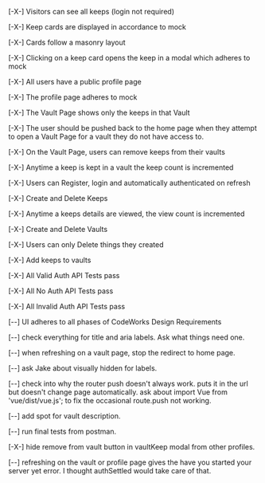 
<!--TODO 20 Requirements -->

[-X-] Visitors can see all keeps (login not required)

[-X-] Keep cards are displayed in accordance to mock

[-X-] Cards follow a masonry layout

[-X-] Clicking on a keep card opens the keep in a modal which adheres to mock

[-X-] All users have a public profile page

[-X-] The profile page adheres to mock


[-X-] The Vault Page shows only the keeps in that Vault

[-X-] The user should be pushed back to the home page when they attempt to open a Vault Page for a vault they do not have access to.


[-X-] On the Vault Page, users can remove keeps from their vaults


[-X-] Anytime a keep is kept in a vault the keep count is incremented


[-X-] Users can Register, login and automatically authenticated on refresh

[-X-] Create and Delete Keeps

[-X-] Anytime a keeps details are viewed, the view count is incremented

[-X-] Create and Delete Vaults

[-X-] Users can only Delete things they created

[-X-] Add keeps to vaults

[-X-] All Valid Auth API Tests pass

[-X-] All No Auth API Tests pass

[-X-] All Invalid Auth API Tests pass

[--] UI adheres to all phases of CodeWorks Design Requirements


<!-- FIXME list -->

<!-- [-X-] on vault creation, need to make the vault reactive, same for delete. -->

<!-- [-X-] check overflow cutoff, esp in log in component. -->

[--] check everything for title and aria labels. Ask what things need one.

<!-- [--] stop the flashes of old things when i load up a new appstate, look at how loading was done on magic medley.  Get a cool animation if time allows. -->

<!-- [-X-] check each page/component for silent errors. -->

[--] when refreshing on a vault page, stop the redirect to home page.

<!-- [--] select option needs a default option. -->

<!-- [--] add counter to check remaining input characters.  on the img url, maybe put a v-if warning that part of the image url may have been cut off. -->

[--] ask Jake about visually hidden for labels.

[--] check into why the router push doesn't always work.  puts it in the url but doesn't change page automatically.   ask about   import Vue from 'vue/dist/vue.js';  to fix the occasional route.push not working.

<!-- [--] Clean up logs and useless things. -->

[--] add spot for vault description.

[--] run final tests from postman.

[-X-] hide remove from vault button in vaultKeep modal from other profiles.

[--] refreshing on the vault or profile page gives the have you started your server yet error.  I thought authSettled would take care of that.

<!-- [--] Go through and ad comments to code explaining things. use NOTE -  -->